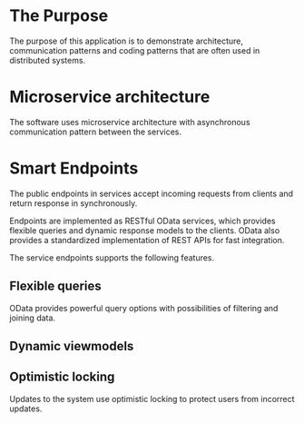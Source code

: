 # The Purpose

The purpose of this application is to demonstrate architecture, communication patterns and coding patterns that are often used in distributed systems.

# Microservice architecture

The software uses microservice architecture with asynchronous communication pattern between the services.

# Smart Endpoints

The public endpoints in services accept incoming requests from clients and return response in synchronously.

Endpoints are implemented as RESTful OData services, which provides flexible queries and dynamic response models to the clients. OData also provides a standardized implementation of REST APIs for fast integration.

The service endpoints supports the following features.

## Flexible queries

OData provides powerful query options with possibilities of filtering and joining data.

## Dynamic viewmodels

## Optimistic locking

Updates to the system use optimistic locking to protect users from incorrect updates.